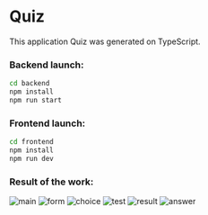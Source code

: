 # Quiz

This application Quiz was generated on TypeScript.
### Backend launch:
```sh
cd backend
npm install
npm run start
```
### Frontend launch:
```sh
cd frontend
npm install
npm run dev
```
### Result of the work:
![main](https://i.imgur.com/SQvqsm3.png)
![form](https://i.imgur.com/TO1KOGk.png)
![choice](https://i.imgur.com/HryyGzv.png)
![test](https://i.imgur.com/1uFZLNJ.png)
![result](https://i.imgur.com/67GPRd0.png)
![answer](https://i.imgur.com/t4fpN0W.png)